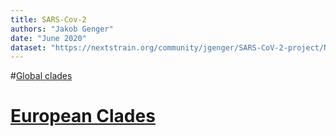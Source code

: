 ```yaml
---
title: SARS-Cov-2
authors: "Jakob Genger"
date: "June 2020"
dataset: "https://nextstrain.org/community/jgenger/SARS-CoV-2-project/NextstrainAustriav19newclades"
---
```



#[Global clades](https://nextstrain.org/community/jgenger/SARS-CoV-2-project/NextstrainAustriav19newclades?c=clade_membership&r=region)

# [European Clades](https://nextstrain.org/community/jgenger/SARS-CoV-2-project/NextstrainAustriav19newclades?c=clade_membership&f_region=Europe)


